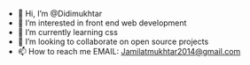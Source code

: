 - 👋 Hi, I’m @Didimukhtar
- 👀 I’m interested in front end web development
- 🌱 I’m currently learning css
- 💞️ I’m looking to collaborate on open source projects
- 📫 How to reach me EMAIL: Jamilatmukhtar2014@gmail.com

<!---
Didimukhtar/Didimukhtar is a ✨ special ✨ repository because its `README.md` (this file) appears on your GitHub profile.
You can click the Preview link to take a look at your changes.
--->
